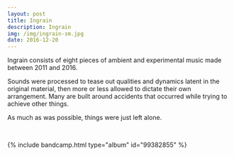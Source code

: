 ```yaml
---
layout: post
title: Ingrain
description: Ingrain
img: /img/ingrain-sm.jpg
date: 2016-12-20
---
```


Ingrain consists of eight pieces of ambient and experimental music made between 2011 and 2016.

Sounds were processed to tease out qualities and dynamics latent in the original material, then more or less allowed to dictate their own arrangement. Many are built around accidents that occurred while trying to achieve other things.

As much as was possible, things were just left alone.

<br/>

{% include bandcamp.html type="album" id="99382855" %}
